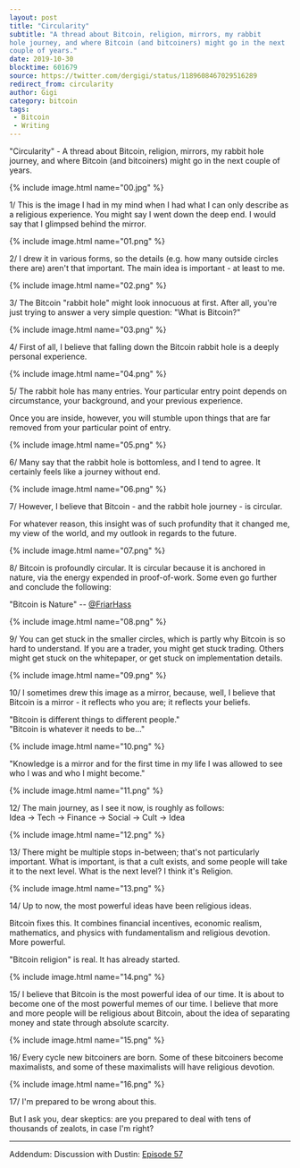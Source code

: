 ```yaml
---
layout: post
title: "Circularity"
subtitle: "A thread about Bitcoin, religion, mirrors, my rabbit
hole journey, and where Bitcoin (and bitcoiners) might go in the next
couple of years."
date: 2019-10-30
blocktime: 601679
source: https://twitter.com/dergigi/status/1189608467029516289
redirect_from: circularity
author: Gigi
category: bitcoin
tags:
 - Bitcoin
 - Writing
---
```


\"Circularity\" - A thread about Bitcoin, religion, mirrors, my rabbit
hole journey, and where Bitcoin (and bitcoiners) might go in the next
couple of years.

{% include image.html name="00.jpg" %}

1/ This is the image I had in my mind when I had what I can only
describe as a religious experience. You might say I went down the deep
end. I would say that I glimpsed behind the mirror.

{% include image.html name="01.png" %}

2/ I drew it in various forms, so the details (e.g. how many outside
circles there are) aren\'t that important. The main idea is important -
at least to me.

{% include image.html name="02.png" %}

3/ The Bitcoin \"rabbit hole\" might look innocuous at first. After all,
you\'re just trying to answer a very simple question: \"What is
Bitcoin?\"

{% include image.html name="03.png" %}

4/ First of all, I believe that falling down the Bitcoin rabbit hole is
a deeply personal experience.

{% include image.html name="04.png" %}

5/ The rabbit hole has many entries. Your particular entry point depends
on circumstance, your background, and your previous experience.

Once you are inside, however, you will stumble upon things that are far
removed from your particular point of entry.

{% include image.html name="05.png" %}

6/ Many say that the rabbit hole is bottomless, and I tend to agree. It
certainly feels like a journey without end.

{% include image.html name="06.png" %}

7/ However, I believe that Bitcoin - and the rabbit hole journey - is
circular.

For whatever reason, this insight was of such profundity that it changed
me, my view of the world, and my outlook in regards to the future.

{% include image.html name="07.png" %}

8/ Bitcoin is profoundly circular. It is circular because it is anchored
in nature, via the energy expended in proof-of-work. Some even go
further and conclude the following:

\"Bitcoin is Nature\" \-- [\@FriarHass](https://twitter.com/FriarHass)

{% include image.html name="08.png" %}

9/ You can get stuck in the smaller circles, which is partly why Bitcoin
is so hard to understand. If you are a trader, you might get stuck
trading. Others might get stuck on the whitepaper, or get stuck on
implementation details.

{% include image.html name="09.png" %}

10/ I sometimes drew this image as a mirror, because, well, I believe
that Bitcoin is a mirror - it reflects who you are; it reflects your
beliefs.

\"Bitcoin is different things to different people.\"\
\"Bitcoin is whatever it needs to be\...\"

{% include image.html name="10.png" %}

"Knowledge is a mirror and for the first time in my life I was allowed
to see who I was and who I might become."

{% include image.html name="11.png" %}

12/ The main journey, as I see it now, is roughly as follows:\
Idea -\> Tech -\> Finance -\> Social -\> Cult -\> Idea

{% include image.html name="12.png" %}

13/ There might be multiple stops in-between; that\'s not particularly
important. What is important, is that a cult exists, and some people
will take it to the next level. What is the next level? I think it\'s
Religion.

{% include image.html name="13.png" %}

14/ Up to now, the most powerful ideas have been religious ideas.

Bitcoin fixes this. It combines financial incentives, economic realism,
mathematics, and physics with fundamentalism and religious devotion.
More powerful.

\"Bitcoin religion\" is real. It has already started.

{% include image.html name="14.png" %}

15/ I believe that Bitcoin is the most powerful idea of our time. It is
about to become one of the most powerful memes of our time. I believe
that more and more people will be religious about Bitcoin, about the
idea of separating money and state through absolute scarcity.

{% include image.html name="15.png" %}

16/ Every cycle new bitcoiners are born. Some of these bitcoiners become
maximalists, and some of these maximalists will have religious devotion.

{% include image.html name="16.png" %}

17/ I\'m prepared to be wrong about this.

But I ask you, dear skeptics: are you prepared to deal with tens of
thousands of zealots, in case I\'m right?

---

Addendum: Discussion with Dustin: [Episode 57](https://didyouknowcrypto.com/ep57/)
